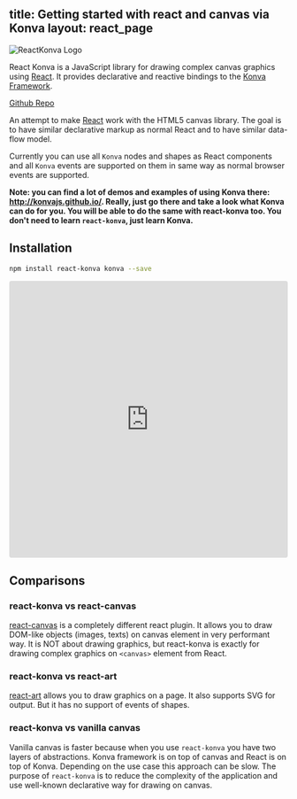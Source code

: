 title: Getting started with react and canvas via Konva
layout: react_page
---

![ReactKonva Logo](https://cloud.githubusercontent.com/assets/1443320/12193428/3bda2fcc-b623-11e5-8319-b1ccfc95eaec.png)

React Konva is a JavaScript library for drawing complex canvas graphics using [React](http://facebook.github.io/react/). It provides declarative and reactive bindings to the [Konva Framework](http://konvajs.github.io/).

[Github Repo](https://github.com/lavrton/react-konva)


An attempt to make [React](http://facebook.github.io/react/) work with the HTML5 canvas library. The goal is to have similar declarative markup as normal React and to have similar data-flow model.

Currently you can use all `Konva` nodes and shapes as React components and all `Konva` events are supported on them in same way as normal browser events are supported.

**Note: you can find a lot of demos and examples of using Konva there: http://konvajs.github.io/. Really, just go there and take a look what Konva can do for you. You will be able to do the same with react-konva too. You don't need to learn `react-konva`, just learn Konva.**

## Installation

```bash
npm install react-konva konva --save
```

<iframe src="https://codesandbox.io/embed/github/konvajs/site/tree/master/react-demos/basic_demo?hidenavigation=1&view=split&fontsize=10" style="width:100%; height:500px; border:0; border-radius: 4px; overflow:hidden;" sandbox="allow-modals allow-forms allow-popups allow-scripts allow-same-origin"></iframe>


## Comparisons

### react-konva vs react-canvas

[react-canvas](https://github.com/Flipboard/react-canvas) is a completely
different react plugin. It allows you to draw DOM-like objects (images, texts)
on canvas element in very performant way. It is NOT about drawing graphics, but
react-konva is exactly for drawing complex graphics on `<canvas>` element from
React.

### react-konva vs react-art

[react-art](https://github.com/reactjs/react-art) allows you to draw graphics on
a page. It also supports SVG for output. But it has no support of events of
shapes.

### react-konva vs vanilla canvas

Vanilla canvas is faster because when you use `react-konva` you have two layers of abstractions. Konva framework is on top of canvas and React is on top of Konva.
Depending on the use case this approach can be slow.
The purpose of `react-konva` is to reduce the complexity of the application and use well-known declarative way for drawing on canvas.


